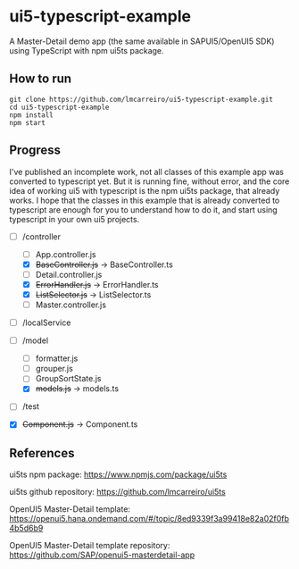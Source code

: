 # ui5-typescript-example
A Master-Detail demo app (the same available in SAPUI5/OpenUI5 SDK) using TypeScript with npm ui5ts package.

## How to run

```
git clone https://github.com/lmcarreiro/ui5-typescript-example.git
cd ui5-typescript-example
npm install
npm start
```

## Progress

I've published an incomplete work, not all classes of this example app was converted to typescript yet. But it is running fine, without
error, and the core idea of working ui5 with typescript is the npm ui5ts package, that already
works.
I hope that the classes in this example that is already converted to typescript are enough for you to understand how to do it, and start
using typescript in your own ui5 projects.

* [ ] /controller
  * [ ] App.controller.js
  * [x] ~~BaseController.js~~ -> BaseController.ts
  * [ ] Detail.controller.js
  * [x] ~~ErrorHandler.js~~ -> ErrorHandler.ts
  * [x] ~~ListSelector.js~~ -> ListSelector.ts
  * [ ] Master.controller.js
* [ ] /localService
* [ ] /model
  * [ ] formatter.js
  * [ ] grouper.js
  * [ ] GroupSortState.js
  * [x] ~~models.js~~ -> models.ts
* [ ] /test
* [x] ~~Component.js~~ -> Component.ts


## References

ui5ts npm package: https://www.npmjs.com/package/ui5ts

ui5ts github repository: https://github.com/lmcarreiro/ui5ts

OpenUI5 Master-Detail template: https://openui5.hana.ondemand.com/#/topic/8ed9339f3a99418e82a02f0fb4b5d6b9

OpenUI5 Master-Detail template repository: https://github.com/SAP/openui5-masterdetail-app
